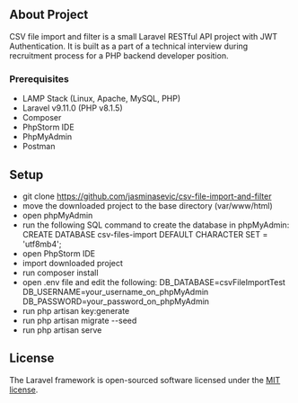## About Project

CSV file import and filter is a small Laravel RESTful API project with JWT 
Authentication. It is built as a part of a technical interview during 
recruitment process for a PHP backend developer position.

### Prerequisites

- LAMP Stack (Linux, Apache, MySQL, PHP) 
- Laravel v9.11.0 (PHP v8.1.5)
- Composer
- PhpStorm IDE
- PhpMyAdmin
- Postman

## Setup

- git clone https://github.com/jasminasevic/csv-file-import-and-filter
- move the downloaded project to the base directory (var/www/html)
- open phpMyAdmin 
- run the following SQL command to create the database in phpMyAdmin: 
    CREATE DATABASE csv-files-import DEFAULT CHARACTER SET = 'utf8mb4';
- open PhpStorm IDE
- import downloaded project
- run composer install
- open .env file and edit the following:
    DB_DATABASE=csvFileImportTest
    DB_USERNAME=your_username_on_phpMyAdmin
    DB_PASSWORD=your_password_on_phpMyAdmin 
- run php artisan key:generate
- run php artisan migrate --seed
- run php artisan serve

## License

The Laravel framework is open-sourced software licensed under the [MIT license](https://opensource.org/licenses/MIT).
